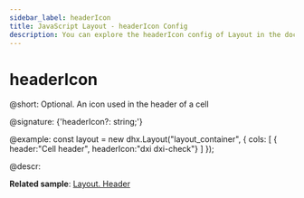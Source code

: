```yaml
---
sidebar_label: headerIcon
title: JavaScript Layout - headerIcon Config 
description: You can explore the headerIcon config of Layout in the documentation of the DHTMLX JavaScript UI library. Browse developer guides and API reference, try out code examples and live demos, and download a free 30-day evaluation version of DHTMLX Suite.
---
```


# headerIcon

@short: Optional. An icon used in the header of a cell

@signature: {'headerIcon?: string;'}

@example:
const layout = new dhx.Layout("layout_container", {
    cols: [
        { header:"Cell header", headerIcon:"dxi dxi-check"}
    ]
});

@descr:

**Related sample**: [Layout. Header](https://snippet.dhtmlx.com/bxqnzesl)

[comment]: # (@related: layout/initialization.md#initialize-layout layout/cell_configuration.md#cellheader)

[comment]: # (@relatedapi: layout/api/layout_header_config.md layout/api/layout_headerheight_config.md layout/api/layout_headerimage_config.md)
